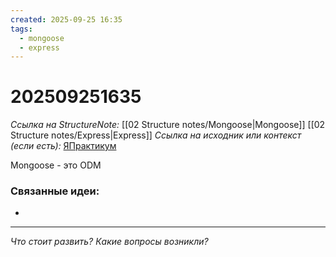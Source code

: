 ```yaml
---
created: 2025-09-25 16:35
tags:
  - mongoose
  - express
---
```

# 202509251635
*Ссылка на StructureNote:* [[02 Structure notes/Mongoose|Mongoose]] [[02 Structure notes/Express|Express]]
*Ссылка на исходник или контекст (если есть):* [ЯПрактикум](https://practicum.yandex.ru/learn/backend-nodejs/courses/16b47298-e20d-4fde-9619-1ab305039a00/sprints/564238/topics/a4928f0d-5f69-4053-bea3-fa90d3a2a89f/lessons/0bdd4558-b1fe-490c-a364-99a7f2328816/)

Mongoose - это ODM 
### Связанные идеи:
* 
---

*Что стоит развить? Какие вопросы возникли?*
